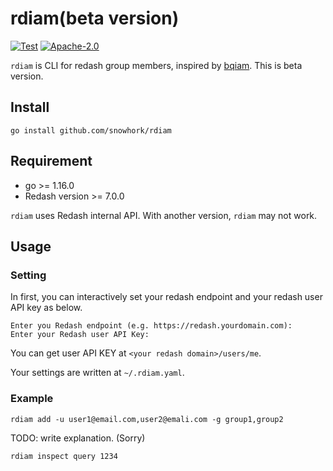 # rdiam(beta version)

[![Test](https://github.com/snowhork/rdiam/actions/workflows/test.yml/badge.svg)](https://github.com/snowhork/rdiam/actions/workflows/test.yml)
[![Apache-2.0](https://img.shields.io/github/license/snowhork/rdiam)](LICENSE)

`rdiam` is CLI for redash group members, inspired by [bqiam](https://github.com/hirosassa/bqiam).
This is beta version.

## Install
```
go install github.com/snowhork/rdiam
```

## Requirement
* go >= 1.16.0
* Redash version >= 7.0.0

`rdiam` uses Redash internal API. With another version, `rdiam` may not work.

## Usage
### Setting
In first, you can interactively set your redash endpoint and your redash user API key as below.

```
Enter you Redash endpoint (e.g. https://redash.yourdomain.com): 
Enter your Redash user API Key: 
```
You can get user API KEY at `<your redash domain>/users/me`.

Your settings are written at `~/.rdiam.yaml`.

### Example
```
rdiam add -u user1@email.com,user2@emali.com -g group1,group2
```

TODO: write explanation. (Sorry)

```
rdiam inspect query 1234
```

